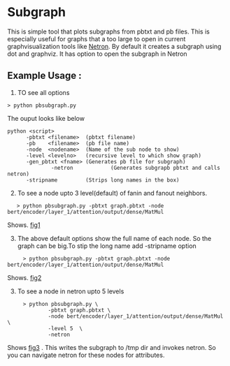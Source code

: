 # Subgraph

This is simple tool that plots subgraphs from pbtxt and pb files. This is especially useful for graphs that a too large to open in current graphvisualization tools like [Netron](https://github.com/lutzroeder/netron). By default it creates a subgraph using dot and graphviz. It has option to open the subgraph in Netron

## Example Usage :
  1. TO see all options
   ```
   > python pbsubgraph.py
   ```
  The ouput looks like below
   ```
   python <script>
		 -pbtxt <filename>  (pbtxt filename)
		 -pb    <filename>  (pb file name) 
		 -node  <nodename>  (Name of the sub node to show)
		 -level <levelno>   (recursive level to which show graph)
		 -gen_pbtxt <fname> (Generates pb file for subgraph)
                 -netron            (Generates subgrapb pbtxt and calls netron)
		 -stripname         (Strips long names in the box)
   ```

  2. To see a node upto 3 level(default) of fanin and fanout neighbors.
```
   > python pbsubgraph.py -pbtxt graph.pbtxt -node bert/encoder/layer_1/attention/output/dense/MatMul
```
Shows.
     [fig1](https://github.com/jojivk73/Tools/tree/master/pbsubgraph/example1.png)
  
  3. The above default options show the full name of each node. 
     So the graph can be big.To stip the long name add -stripname option
```
     > python pbsubgraph.py -pbtxt graph.pbtxt -node bert/encoder/layer_1/attention/output/dense/MatMul
```
Shows.
     [fig2](https://github.com/jojivk73/Tools/tree/master/pbsubgraph/example2.png)

  3. To see a node in netron upto 5 levels
```
     > python pbsubgraph.py \
             -pbtxt graph.pbtxt \
             -node bert/encoder/layer_1/attention/output/dense/MatMul \
             -level 5  \
             -netron 
```
Shows 
[fig3](https://github.com/jojivk73/Tools/tree/master/pbsubgraph/example3.png) .
This writes the subgraph to /tmp dir and invokes netron. So you can navigate netron for these nodes for attributes.

